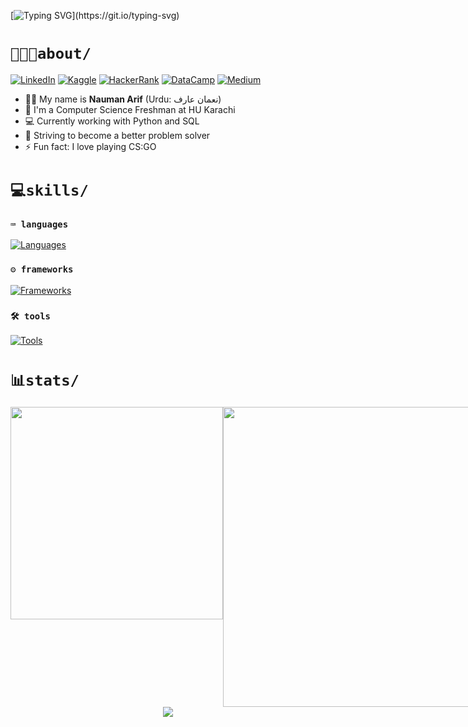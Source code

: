 
[![Typing SVG](https://readme-typing-svg.herokuapp.com?font=Press+Start+2P&size=36&duration=3000&pause=10000&color=1f6fea&center=true&vCenter=true&width=800&height=60&lines=Hello%2C+world!)](https://git.io/typing-svg)

# `🧑🏽‍💻about/`

[![LinkedIn](https://img.shields.io/badge/LinkedIn-%230077B5.svg?&style=flat-square&logo=linkedin&labelColor=0b65c3&logoColor=white&color=0b65c3)](https://linkedin.com/in/naumanaarif)
[![Kaggle](https://img.shields.io/badge/Kaggle-%230077B5.svg?&style=flat-square&logo=kaggle&labelColor=20beff&logoColor=white&color=20beff)](https://www.kaggle.com/naumanaarif)
[![HackerRank](https://img.shields.io/badge/HackerRank-%231877F2.svg?&style=flat-square&logo=hackerrank&color=0c131c)](https://www.hackerrank.com/naumanaarif)
[![DataCamp](https://img.shields.io/badge/DataCamp-%231877F2.svg?&style=flat-square&logo=datacamp&labelColor=05192d&logoColor=03ed61&color=05192d)](https://www.datacamp.com/profile/naumanaarif)
[![Medium](https://img.shields.io/badge/Medium-%231877F2.svg?&style=flat-square&logo=medium&color=black)](https://medium.com/@naumanaarif)

- 👨🏽 My name is **Nauman Arif** (Urdu: نعمان عارف)
- 🏫 I'm a Computer Science Freshman at HU Karachi
- 💻 Currently working with Python and SQL
- 🌱 Striving to become a better problem solver
- ⚡ Fun fact: I love playing CS:GO

# `💻skills/`

### `⌨️ languages`

[![Languages](https://skillicons.dev/icons?i=python,c,cpp,js,html,css,bash,md,regex&theme=dark)](#)

### `⚙️ frameworks`
[![Frameworks](https://skillicons.dev/icons?i=django,fastapi,selenium,flask,bootstrap&theme=dark)](#)

### `🛠️ tools`

[![Tools](https://skillicons.dev/icons?i=git,github,linux,vscode,powershell,mysql,ps&theme=dark)](#)

# `📊stats/`

<div align=center>

<div style="display: flex; justify-content: space-between;">

<!-- LANGS -->
<img src="https://github-readme-stats.vercel.app/api/top-langs/?username=naumanaarif&hide=Jupyter%20Notebook&title_color=ffffff&hide_border=true&show_icons=true&theme=github_dark&layout=compact" height="" width="340" style="margin-bottom: 10px">

<!-- STREAK -->
<img src="https://github-readme-streak-stats.herokuapp.com?user=naumanaarif&theme=github-dark-blue&stroke=384963&hide_border=true&date_format=M%20j%5B%2C%20Y%5D" width="480">

<!-- RANK -->
<!-- <img src="https://github-readme-stats.vercel.app/api?username=naumanaarif&theme=github_dark&show_icons=true&hide_border=true&count_private=true&hide_title=true"> -->

</div>

<!-- CONTRIBUTION GRAPH -->
<img src="https://activity-graph.herokuapp.com/graph?username=naumanaarif&theme=github-dark&hide_border=true&color=e5e5e5&custom_title=Contributions%20in%20last%2030%20days">

</div>

<!-- ![Views](https://komarev.com/ghpvc/?username=naumanaarif&color=1f6fea&style=for-the-badge&label=Profile+views) -->
